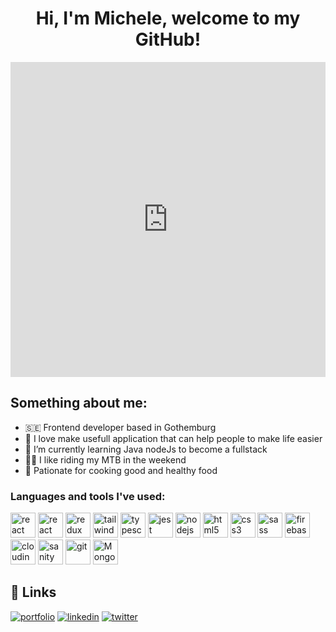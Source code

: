 <h1 align="center">Hi, I'm Michele,
welcome to my GitHub!</h1>


<div style="width:100%;height:0;padding-bottom:100%;position:relative;"><iframe src="https://giphy.com/embed/bGgsc5mWoryfgKBx1u" width="100%" height="100%" style="position:absolute" frameBorder="0" class="giphy-embed" allowFullScreen></iframe></div>


<h2>Something about me: </h2>

- 🇸🇪 Frontend developer based in Gothemburg
- 💞 I love make usefull application that can help people to make life easier
- 🌱 I’m currently learning Java nodeJs to become a fullstack
- 🚴‍♂️ I like riding my MTB in the weekend
- 🥘 Pationate for cooking good and healthy food

<h3 align="left"> Languages and tools I've used:</h3>

<a href="https://nextjs.org/" target="_blank" rel="noreferrer"> <img src="https://www.svgrepo.com/show/368858/nextjs.svg" alt="react" width="40" height="40"/></a>
<a href="https://react.dev/" target="_blank" rel="noreferrer"> <img src="https://www.svgrepo.com/show/452092/react.svg" alt="react" width="40" height="40"/></a>
<a href="https://redux-toolkit.js.org/" target="_blank" rel="noreferrer"> <img src="https://www.svgrepo.com/show/303557/redux-logo.svg" alt="redux" width="40" height="40"/></a>
<a href="https://tailwindcss.com/" > <img src="https://www.svgrepo.com/show/374118/tailwind.svg" alt="tailwind" width="40" height="40"/></a>
<a href="https://www.typescriptlang.org/" > <img src="https://www.svgrepo.com/show/439022/typescript.svg" alt="typescript" width="40" height="40"/></a>
<a href="https://jestjs.io" > <img src="https://www.svgrepo.com/show/373700/jest.svg" alt="jest" width="40" height="40" /></a>
<a href="https://nodejs.org" target="_blank" rel="noreferrer"> <img src="https://www.svgrepo.com/show/452075/node-js.svg" alt="nodejs" width="40" height="40"/></a>
<a href="https://www.w3.org/html/" > <img src="https://www.svgrepo.com/show/303205/html-5-logo.svg" alt="html5" width="40" height="40"/></a>
<a href="https://www.w3.org/Style/CSS/Overview.en.html" > <img src="https://www.svgrepo.com/show/373535/css.svg" alt="css3" width="40" height="40"/></a>
<a href="https://sass-lang.com" > <img src="https://www.svgrepo.com/show/439306/sass.svg" alt="sass" width="40" height="40"/></a>
<a href="https://firebase.google.com/" target="_blank" rel="noreferrer"> <img src="https://www.svgrepo.com/show/373595/firebase.svg" alt="firebase" width="40" height="40"/></a>
<a href="https://cloudinary.com/" target="_blank" rel="noreferrer"> <img src="https://images.ctfassets.net/lpjm8d10rkpy/3ZH89y9VHHd53v4OQ3BG0V/f9832f714b1075b424d90f5e31141c0b/cloudinary_cloud_glyph_regular.svg" alt="cloudinary" width="40" height="40"/></a>
<a href="https://sanity.io/" target="_blank" rel="noreferrer"> <img src="https://www.svgrepo.com/show/354309/sanity.svg" alt="sanity" width="40" height="40"/></a>
<a href="https://git-scm.com/" > <img src="https://www.svgrepo.com/show/452210/git.svg" alt="git" width="40" height="40"/></a>
<a href="https://www.mongodb.com/" > <img src="https://www.svgrepo.com/show/373845/mongo.svg" alt="Mongodb" width="40" height="40"/></a>

## 🔗 Links

[![portfolio](https://img.shields.io/badge/my_portfolio-000?style=for-the-badge&logo=ko-fi&logoColor=white)](https://www.michelecarmagnani.com/)
[![linkedin](https://img.shields.io/badge/linkedin-0A66C2?style=for-the-badge&logo=linkedin&logoColor=white)](https://www.linkedin.com/in/michele-carmagnani-78909a42/)
[![twitter](https://img.shields.io/badge/twitter-1DA1F2?style=for-the-badge&logo=twitter&logoColor=white)](https://twitter.com/terminiacus)
